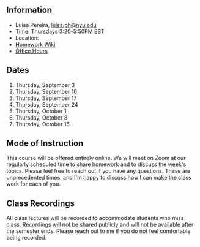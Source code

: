 ## Information

* Luisa Pereira, luisa.ph@nyu.edu
* Time: Thursdays 3:20-5:50PM EST
* Location:
* [Homework Wiki](https://github.com/ITPNYU/ICM-2020-Code/wiki/Homework-Luisa)
* [Office Hours](https://calendar.google.com/calendar/selfsched?sstoken=UU1WMTVTeUQzVjhUfGRlZmF1bHR8NmJlYmZkZWU4NjRlMGEzMzg3NDA1NTNhODU2OTBmNTc)

## Dates

1. Thursday, September 3
2. Thursday, September 10
3. Thursday, September 17
4. Thursday, September 24
5. Thursday, October 1
6. Thursday, October 8
7. Thursday, October 15

## Mode of Instruction

This course will be offered entirely online. We will meet on Zoom at our regularly scheduled time to share homework and to discuss the week's topics. Please feel free to reach out if you have any questions. These are unprecedented times, and I'm happy to discuss how I can make the class work for each of you. 

## Class Recordings

All class lectures will be recorded to accommodate students who miss class. Recordings will not be shared publicly and will not be available after the semester ends. Please reach out to me if you do not feel comfortable being recorded. 
